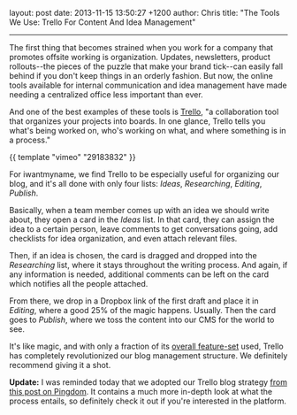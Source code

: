 layout: post
date: 2013-11-15 13:50:27 +1200
author: Chris
title: "The Tools We Use: Trello For Content And Idea Management"


----

<!-- excerpt -->

The first thing that becomes strained when you work for a company that promotes offsite working is organization. Updates, newsletters, product rollouts--the pieces of the puzzle that make your brand tick--can easily fall behind if you don't keep things in an orderly fashion. But now, the online tools available for internal communication and idea management have made needing a centralized office less important than ever.

<!-- /excerpt -->

And one of the best examples of these tools is [Trello](https://trello.com), "a collaboration tool that organizes your projects into boards. In one glance, Trello tells you what's being worked on, who's working on what, and where something is in a process."

{{ template "vimeo" "29183832" }}

For iwantmyname, we find Trello to be especially useful for organizing our blog, and it's all done with only four lists: *Ideas*, *Researching*, *Editing*, *Publish*. 

Basically, when a team member comes up with an idea we should write about, they open a card in the *Ideas* list. In that card, they can assign the idea to a certain person, leave comments to get conversations going, add checklists for idea organization, and even attach relevant files. 

Then, if an idea is chosen, the card is dragged and dropped into the *Researching* list, where it stays throughout the writing process. And again, if any information is needed, additional comments can be left on the card which notifies all the people attached.

From there, we drop in a Dropbox link of the first draft and place it in *Editing*, where a good 25% of the magic happens. Usually. Then the card goes to *Publish*, where we toss the content into our CMS for the world to see. 

It's like magic, and with only a fraction of its [overall feature-set](https://trello.com/tour) used, Trello has completely revolutionized our blog management structure. We definitely recommend giving it a shot. 

**Update:** I was reminded today that we adopted our Trello blog strategy [from this post on Pingdom](http://royal.pingdom.com/2013/07/30/trello-blog/). It contains a much more in-depth look at what the process entails, so definitely check it out if you're interested in the platform.
